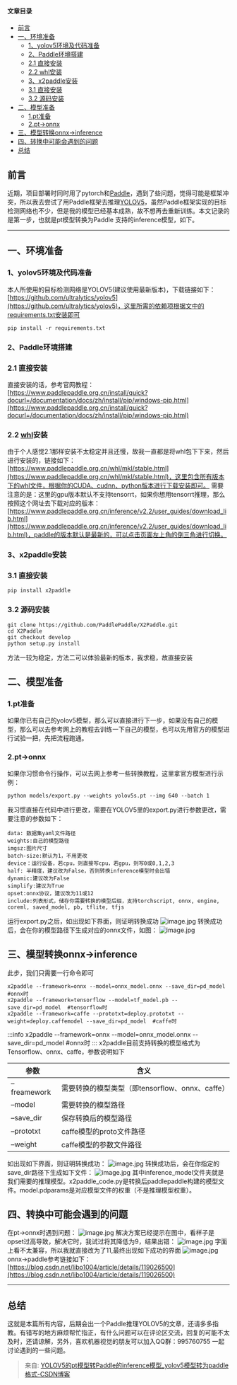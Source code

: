 #### 文章目录
- [前言](https://blog.csdn.net/qq_55068938/article/details/124445880#_5)
- [一、环境准备](https://blog.csdn.net/qq_55068938/article/details/124445880#_15)
   - [1、yolov5环境及代码准备](https://blog.csdn.net/qq_55068938/article/details/124445880#1yolov5_16)
   - [2、Paddle环境搭建](https://blog.csdn.net/qq_55068938/article/details/124445880#2Paddle_25)
   - [2.1 直接安装](https://blog.csdn.net/qq_55068938/article/details/124445880#21__27)
   - [2.2 whl安装](https://blog.csdn.net/qq_55068938/article/details/124445880#22_whl_30)
   - [3、x2paddle安装](https://blog.csdn.net/qq_55068938/article/details/124445880#3x2paddle_34)
   - [3.1 直接安装](https://blog.csdn.net/qq_55068938/article/details/124445880#31___36)
   - [3.2 源码安装](https://blog.csdn.net/qq_55068938/article/details/124445880#32__42)
- [二、模型准备](https://blog.csdn.net/qq_55068938/article/details/124445880#_52)
   - [1.pt准备](https://blog.csdn.net/qq_55068938/article/details/124445880#1pt_53)
   - [2.pt->onnx](https://blog.csdn.net/qq_55068938/article/details/124445880#2ptonnx_56)
- [三、模型转换onnx->inference](https://blog.csdn.net/qq_55068938/article/details/124445880#onnxinference_85)
- [四、转换中可能会遇到的问题](https://blog.csdn.net/qq_55068938/article/details/124445880#_109)
- [总结](https://blog.csdn.net/qq_55068938/article/details/124445880#_122)
## 前言
近期，项目部署时同时用了pytorch和[Paddle](https://so.csdn.net/so/search?q=Paddle&spm=1001.2101.3001.7020)，遇到了些问题，觉得可能是框架冲突，所以我去尝试了用Paddle框架去推理[YOLOV5](https://so.csdn.net/so/search?q=YOLOV5&spm=1001.2101.3001.7020)，虽然Paddle框架实现的目标检测网络也不少，但是我的模型已经基本成熟，故不想再去重新训练。本文记录的是第一步，也就是pt模型转换为Paddle 支持的inference模型，如下。

---

## 一、环境准备
### 1、yolov5环境及代码准备
本人所使用的目标检测网络是YOLOV5(建议使用最新版本)，下载链接如下：[https://github.com/ultralytics/yolov5](https://github.com/ultralytics/yolov5)，这里所需的依赖项根据文中的requirements.txt安装即可
```
pip install -r requirements.txt
```
### 2、Paddle环境搭建
### 2.1 直接安装
直接安装的话，参考官网教程：[https://www.paddlepaddle.org.cn/install/quick?docurl=/documentation/docs/zh/install/pip/windows-pip.html](https://www.paddlepaddle.org.cn/install/quick?docurl=/documentation/docs/zh/install/pip/windows-pip.html)
### 2.2 [whl](https://so.csdn.net/so/search?q=whl&spm=1001.2101.3001.7020)安装
由于个人感觉2.1那样安装不太稳定并且还慢，故我一直都是将whl包下下来，然后进行安装的，链接如下：[https://www.paddlepaddle.org.cn/whl/mkl/stable.html](https://www.paddlepaddle.org.cn/whl/mkl/stable.html)，这里包含所有版本下的whl文件，根据你的CUDA、cudnn、python版本进行下载安装即可。
需要注意的是：这里的gpu版本默认不支持tensorrt，如果你想用tensorrt推理，那么按照这个网址去下载对应的版本：[https://www.paddlepaddle.org.cn/inference/v2.2/user_guides/download_lib.html](https://www.paddlepaddle.org.cn/inference/v2.2/user_guides/download_lib.html)，paddle的版本默认是最新的，可以点击页面左上角的倒三角进行切换。
### 3、x2paddle安装
### 3.1 直接安装
```
pip install x2paddle
```
### 3.2 源码安装
```
git clone https://github.com/PaddlePaddle/X2Paddle.git
cd X2Paddle
git checkout develop
python setup.py install
```
方法一较为稳定，方法二可以体验最新的版本，我求稳，故直接安装
## 二、模型准备
### 1.pt准备
如果你已有自己的yolov5模型，那么可以直接进行下一步，如果没有自己的模型，那么可以去参考网上的教程去训练一下自己的模型，也可以先用官方的模型进行试验一把，先把流程跑通。
### 2.pt->onnx
如果你习惯命令行操作，可以去网上参考一些转换教程，这里拿官方模型进行示例：
```
python models/export.py --weights yolov5s.pt --img 640 --batch 1
```
我习惯直接在代码中进行更改，需要在YOLOV5里的export.py进行参数更改，需要注意的参数如下：
```
data: 数据集yaml文件路径
weights:自己的模型路径
imgsz:图片尺寸
batch-size:默认为1，不用更改
device：运行设备，若cpu，则直接写cpu，若gpu，则写0或0,1,2,3
half: 半精度，建议改为False，否则转换inference模型时会出错
dynamic:建议改为False
simplify:建议为True
opset:onnx协议，建议改为11或12
include:列表形式，储存你需要转换的模型后缀，支持torchscript, onnx, engine, coreml, saved_model, pb, tflite, tfjs
```
运行export.py之后，如出现如下界面，则证明转换成功
![image.jpg](../images/1c603c4cf72a74dc8b8722f475751436.png)
转换成功后，会在你的模型路径下生成对应的onnx文件，如图：
![image.jpg](../images/e4575cdc10dbabdec3a272717f4a076d.png)
## 三、模型转换onnx->inference
此步，我们只需要一行命令即可
```
x2paddle --framework=onnx --model=onnx_model.onnx --save_dir=pd_model   #onnx时
x2paddle --framework=tensorflow --model=tf_model.pb --save_dir=pd_model  #tensorflow时
x2paddle --framework=caffe --prototxt=deploy.prototxt --weight=deploy.caffemodel --save_dir=pd_model  #caffe时
```
:::info
x2paddle --framework=onnx --model=onnx_model.onnx --save_dir=pd_model   #onnx时
:::
x2paddle目前支持转换的模型格式为Tensorflow、onnx、caffe，参数说明如下

| 参数 | 含义 |
| --- | --- |
| –freamework | 需要转换的模型类型（即tensorflow、onnx、caffe） |
| –model | 需要转换的模型路径 |
| –save_dir | 保存转换后的模型路径 |
| –prototxt | caffe模型的proto文件路径 |
| –weight | caffe模型的参数文件路径 |

如出现如下界面，则证明转换成功：
![image.jpg](../images/3be8a45ca2bd8a7b577e0c038189e332.png)
转换成功后，会在你指定的save_dir路径下生成如下文件：
![image.jpg](../images/c948c6f207311f47ab4a3a163fca7654.png)
其中inference_model文件夹就是我们需要的推理模型。x2paddle_code.py是转换后paddlepaddle构建的模型文件。model.pdparams是对应模型文件的权重（不是推理模型权重）。
## 四、转换中可能会遇到的问题
在pt->onnx时遇到问题：
![image.jpg](../images/8771c4530eb37cd2fc3f8ff21976525e.png)
解决方案已经提示在图中，看样子是opset过高导致，解决它时，我试过将其降低为9，结果出错：
![image.jpg](../images/d7836e5eb458fd180f3936f79aef7d0a.png)
字面上看不太兼容，所以我就直接改为了11,最终出现如下成功的界面
![image.jpg](../images/66b9bdca10289594602c799c86e8f237.png)
onnx->paddle参考链接如下：[https://blog.csdn.net/libo1004/article/details/119026500](https://blog.csdn.net/libo1004/article/details/119026500)

---

## 总结
这就是本篇所有内容，后期会出一个Paddle推理YOLOV5的文章，还请多多指教。有错写的地方麻烦帮忙指正，有什么问题可以在评论区交流，回复的可能不太及时，还请谅解，另外，喜欢机器视觉的朋友可以加入QQ群：995760755 一起讨论遇到的一些问题。

> 来自: [YOLOV5的pt模型转Paddle的inference模型_yolov5模型转为paddle格式-CSDN博客](https://blog.csdn.net/qq_55068938/article/details/124445880)

